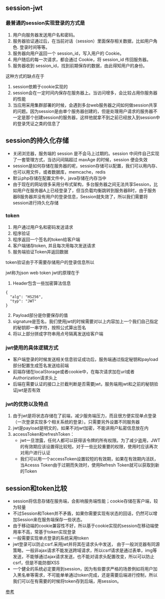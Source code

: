 ## session-jwt
### 最普通的session实现登录的方式是
1. 用户向服务器发送用户名和密码。
2. 服务器验证通过后，在当前对话（session）里面保存相关数据，比如用户角色. 登录时间等等。
3. 服务器向用户返回一个 session_id，写入用户的 Cookie。
4. 用户随后的每一次请求，都会通过 Cookie，将 session_id 传回服务器。
5. 服务器收到 session_id，找到前期保存的数据，由此得知用户的身份。

这种方式的缺点在于
1. session依赖于cookie实现的
2. session会在一定时间内保存在服务器上。当访问增多，会比较占用你服务器的性能
3. 当应用采用集群部署的时候，会遇到多台web服务器之间如何做session共享的问题。因为session是由单个服务器创建的，但是处理用户请求的服务器不一定是那个创建session的服务器，这样他就拿不到之前已经放入到session中的登录凭证之类的信息了


## session的持久化存储
- 关闭浏览器，服务端的 session 是不会马上过期的。session 中间件自己实现了一套管理方式，当访问间隔超过 maxAge 的时候，session 便会失效
- session是如何存储在服务器的呢，session存储可以配置，我们可以用内存、也可以用文件，或者数据库，memcache，redis
- 默认php存储在配置文件中，java存储在内存当中
- 由于现在的网站很多采用分布式架构，多台服务器之间无法共享Session，比如用户在服务器A上已经登录了，但当负载均衡跳转到服务器B时，由于服务器B服务器并没有用户的登录信息，Session就失效了，所以我们需要将session进行持久化存储
### token
1. 用户通过用户名和密码发送请求
2. 程序验证
3. 程序返回一个签名的token给客户端
4. 客户端储存token, 并且每次用每次发送请求
5. 服务端验证Token并返回数据

token验证由于不需要存储用户的登录信息所以


jwt称为json web token
jwt的原理在于
1. Header包含一些加密算法信息
```
{
  "alg": "HS256",
  "typ": "JWT"
}
```
2. Payload部分是你要保存的值
3. signature是签名，我们使用jwt的时候需要对以上内容加上一个我们自己指定的秘钥即一串字符，按照公式算出签名
4. 将以上部分拼成字符串用点号隔离发送给客户端


### jwt使用的具体逻辑方式
- 客户端登录的时候发送相关信息验证成功后，服务端通过指定秘钥和payload部分配置生成签名发送给前端
- 前端存储在localStorage或者cookie中，在每次请求加在url或者Authorization请求头上
- 后端在需要认证的接口上拦截判断是否需要jwt，服务端用jwt和之前的秘钥验证jwt是否有效


### jwt的优势以及特点
1. 由于jwt是将状态存储在了前端，减少服务端压力，而且很方便实现单点登录（一次登录实现多个相关系统的登录）。只需要另外设置不同服务器
2. jwt是payload是明文的，如果不对jwt加密，不能讲用户私密信息放在内
3. accessToken和refreshToken：
    - jwt一旦泄露，任何人都可以获得该令牌的所有权限。为了减少盗用，JWT 的有效期应该设置得比较短。对于一些比较重要的权限，使用时应该再次对用户进行认证
    - 我们可以用一个accessToken设置较短的有效期，如果在有效期内活跃，当Acesss Token由于过期而失效时，使用Refresh Token就可以获取到新的Token



## session和token比较
- session将信息存储在服务端，会影响服务端性能；cookie存储在客户端，较为轻量
- 不过Session和Token并不矛盾，如果你需要实现有状态的回话，仍然可以增加Session来在服务端保存一些状态。
- 由于移动端的cookie兼容性不好，所以基于cookie实现的session在移动端使用率不高，常基于token实现登录
- 一般需要实现单点登录的系统采用token
- jwt登录可以防止csrf.采用jwt并将其在请求头中发送， 由于一般浏览器有同源策略，一般非ajax请求不能发送跨域请求，所以csrf请求是通过表单，img等发送，不能够通过ajax请求发送，也不能对请求头配置改变，所以可以防止csrf，但是不能防御XSS
- 一个健全的系统必定要用到session，因为有些要求严格的场景例如将用户加入黑名单等需求，不可能单单通过token完成，还是需要后端进行控制，所以我们可以在有需要的时候将token存到后端，用session。

[参考](https://juejin.im/post/5d01f82cf265da1b67210869#heading-30)
